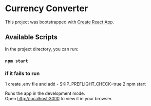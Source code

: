 # Currency Converter

This project was bootstrapped with [Create React App](https://github.com/facebook/create-react-app).

## Available Scripts

In the project directory, you can run:



### `npm start`

### if it fails to run

 1 create .env file and add - SKIP_PREFLIGHT_CHECK=true
 2 npm start 

Runs the app in the development mode.\
Open [http://localhost:3000](http://localhost:3000) to view it in your browser.




